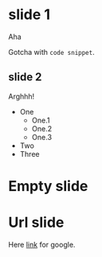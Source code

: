 # slide 1

Aha
<!-- comment -->

Gotcha with `code snippet`.
  <!-- Another comment -->

## slide 2

Arghhh!

* One
  - One.1
  - One.2
  - One.3
* Two
* Three

# Empty slide

# Url slide

Here [link](http://www.google.com) for google.
